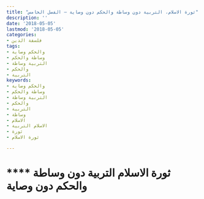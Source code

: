 ```yaml
---
title: "ثورة الاسلام، التربية دون وساطة والحكم دون وصاية – الفصل الخامس"
description: ''
date: '2018-05-05'
lastmod: '2018-05-05'
categories:
- فلسفة الدين
tags:
- والحكم وصاية
- وساطة والحكم
- التربية وساطة
- والحكم
- التربية
keywords:
- والحكم وصاية
- وساطة والحكم
- التربية وساطة
- والحكم
- التربية
- وساطة
- الاسلام
- الاسلام التربية
- ثورة
- ثورة الاسلام

---
```

# **** **ثورة الاسلام** التربية دون وساطة والحكم دون وصاية

###